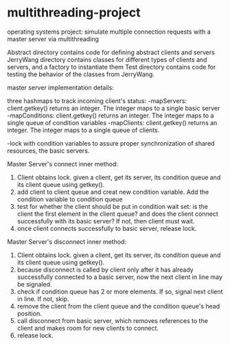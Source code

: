 # multithreading-project
operating systems project: simulate multiple connection requests with a master server via multithreading

Abstract directory contains code for defining abstract clients and servers
JerryWang directory contains classes for different types of clients and servers, and a factory to instantiate them
Test directory contains code for testing the behavior of the classes from JerryWang. 


master server implementation details: 

three hashmaps to track incoming client's status: 
-mapServers: client.getkey() returns an integer. The integer maps to a single basic server
-mapConditions: client.getkey() returns an integer. The integer maps to a single queue of condition variables
-mapClients: client.getkey() returns an integer. The integer maps to a single queue of clients.  

-lock with condition variables to assure proper synchronization of shared resources, the basic servers. 

Master Server's connect inner method:
1. Client obtains lock. given a client, get its server, its condition queue and its client queue using getkey(). 
2. add client to client queue and creat new condition variable. Add the condition variable to condition queue 
3. test for whether the client should be put in condition wait set: is the client the first element in the client queue? and does the client connect successfully with its basic server? If not, then client must wait. 
4. once client connects successfully to basic server, release lock. 

Master Server's disconnect inner method:
1. Client obtains lock. given a client, get its server, its condition queue and its client queue using getkey(). 
2. because disconnect is called by client only after it has already successfully connected to a basic server, now the next client in line may be signaled. 
3. check if condition queue has 2 or more elements. If so, signal next client in line. If not, skip. 
4. remove the client from the client queue and the condition queue's head position. 
5. call disconnect from basic server, which removes references to the client and makes room for new clients to connect. 
6. release lock. 
